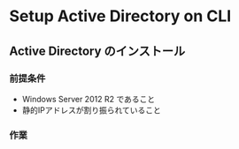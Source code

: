 # Setup Active Directory on CLI

## Active Directory のインストール

### 前提条件
- Windows Server 2012 R2 であること
- 静的IPアドレスが割り振られていること

### 作業
